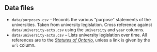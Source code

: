## Data files

- `data/purposes.csv` – Records the various “purpose” statements of the universities. Taken from university legislation. Cross reference against `data/university-acts.csv` using the `university` and `year` columns.
- `data/university-acts.csv` – Lists university legislation over time. All references are to the [_Statutes of Ontario_](https://archive.org/details/robarts?query=Statutes+of+the+Province+of+Ontario&sin=&sort=-date), unless a link is given by the `url` column.
